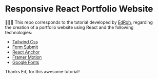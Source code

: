 # Responsive React Portfolio Website

👨🏻‍💻 This repo corresponds to the tutorial developed by [EdRoh](https://www.youtube.com/watch?v=JSJ8ftr92Vw&t=4516s), regarding the creation of a portfolio website using React and the following technologies:

- [Tailwind Css](https://tailwindcss.com/docs/installation)
- [Form Submit](https://formsubmit.co/)
- [React Anchor](https://github.com/mauricevancooten/react-anchor-link-smooth-scroll)
- [Framer Motion](https://www.framer.com/docs/)
- [Google Fonts](https://fonts.google.com/)

Thanks Ed, for this awesome tutorial!